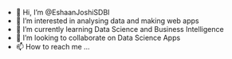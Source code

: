 - 👋 Hi, I’m @EshaanJoshiSDBI
- 👀 I’m interested in analysing data and making web apps
- 🌱 I’m currently learning Data Science and Business Intelligence
- 💞️ I’m looking to collaborate on Data Science Apps
- 📫 How to reach me ...

<!---
EshaanJoshiSDBI/EshaanJoshiSDBI is a ✨ special ✨ repository because its `README.md` (this file) appears on your GitHub profile.
You can click the Preview link to take a look at your changes.
--->
